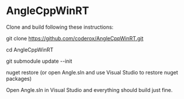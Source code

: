 # AngleCppWinRT
Clone and build following these instructions:

git clone https://github.com/coderox/AngleCppWinRT.git

cd AngleCppWinRT

git submodule update --init

nuget restore (or open Angle.sln and use Visual Studio to restore nuget packages)


Open Angle.sln in Visual Studio and everything should build just fine.
